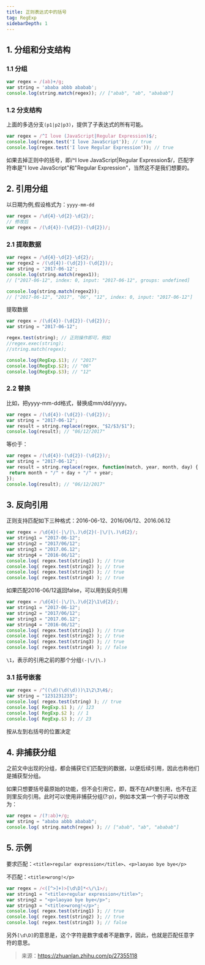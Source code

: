 ```yaml
---
title: 正则表达式中的括号
tag: RegExp
sidebarDepth: 1
---
```


## 1. 分组和分支结构

### 1.1 分组

```js
var regex = /(ab)+/g;
var string = 'ababa abbb ababab';
console.log(string.match(regex)); // ["abab", "ab", "ababab"]
```

### 1.2 分支结构

上面的多选分支`(p1|p2|p3)`，提供了子表达式的所有可能。

```js
var regex = /^I love (JavaScript|Regular Expression)$/;
console.log(regex.test('I love JavaScript')); // true
console.log(regex.test('I love Regular Expression')); // true
```

如果去掉正则中的括号，即/^I love JavaScript|Regular Expression\$/，匹配字符串是"I love JavaScript"和"Regular Expression"，当然这不是我们想要的。

## 2. 引用分组

以日期为例,假设格式为：`yyyy-mm-dd`

```js
var regex = /\d{4}-\d{2}-\d{2}/;
// 修改后
var regex = /(\d{4})-(\d{2})-(\d{2})/;
```

### 2.1 提取数据

```js
var regex = /\d{4}-\d{2}-\d{2}/;
var regex2 = /(\d{4})-(\d{2})-(\d{2})/;
var string = '2017-06-12';
console.log(string.match(regex1));
// ["2017-06-12", index: 0, input: "2017-06-12", groups: undefined]

console.log(string.match(regex2));
// ["2017-06-12", "2017", "06", "12", index: 0, input: "2017-06-12"]
```

提取数据

```js
var regex = /(\d{4})-(\d{2})-(\d{2})/;
var string = "2017-06-12";

regex.test(string); // 正则操作即可，例如
//regex.exec(string);
//string.match(regex);

console.log(RegExp.$1); // "2017"
console.log(RegExp.$2); // "06"
console.log(RegExp.$3); // "12"
```

### 2.2 替换

比如，把yyyy-mm-dd格式，替换成mm/dd/yyyy。

```js
var regex = /(\d{4})-(\d{2})-(\d{2})/;
var string = "2017-06-12";
var result = string.replace(regex, "$2/$3/$1");
console.log(result); // "06/12/2017"
```

等价于：

```js
var regex = /(\d{4})-(\d{2})-(\d{2})/;
var string = "2017-06-12";
var result = string.replace(regex, function(match, year, month, day) {
 return month + "/" + day + "/" + year;
});
console.log(result); // "06/12/2017"
```

## 3. 反向引用

正则支持匹配如下三种格式：2016-06-12、2016/06/12、2016.06.12

```js
var regex = /\d{4}(-|\/|\.)\d{2}(-|\/|\.)\d{2}/;
var string1 = "2017-06-12";
var string2 = "2017/06/12";
var string3 = "2017.06.12";
var string4 = "2016-06/12";
console.log( regex.test(string1) ); // true
console.log( regex.test(string2) ); // true
console.log( regex.test(string3) ); // true
console.log( regex.test(string4) ); // true
```

如果匹配2016-06/12返回false，可以用到反向引用

```js
var regex = /\d{4}(-|\/|\.)\d{2}\1\d{2}/;
var string1 = "2017-06-12";
var string2 = "2017/06/12";
var string3 = "2017.06.12";
var string4 = "2016-06/12";
console.log( regex.test(string1) ); // true
console.log( regex.test(string2) ); // true
console.log( regex.test(string3) ); // true
console.log( regex.test(string4) ); // false
```

`\1`，表示的引用之前的那个分组`(-|\/|\.)`

### 3.1 括号嵌套

```js
var regex = /^((\d)(\d(\d)))\1\2\3\4$/;
var string = "1231231233";
console.log( regex.test(string) ); // true
console.log( RegExp.$1 ); // 123
console.log( RegExp.$2 ); // 1
console.log( RegExp.$3 ); // 23
```

按从左到右括号的位置决定

## 4. 非捕获分组

之前文中出现的分组，都会捕获它们匹配到的数据，以便后续引用，因此也称他们是捕获型分组。

如果只想要括号最原始的功能，但不会引用它，即，既不在API里引用，也不在正则里反向引用。此时可以使用非捕获分组(?:p)，例如本文第一个例子可以修改为：

```js
var regex = /(?:ab)+/g;
var string = "ababa abbb ababab";
console.log( string.match(regex) ); // ["abab", "ab", "ababab"]
```

## 5. 示例

要求匹配：`<title>regular expression</title>`、`<p>laoyao bye bye</p>`

不匹配：`<title>wrong!</p>`

```js
var regex = /<([^>]+)>[\d\D]*<\/\1>/;
var string1 = "<title>regular expression</title>";
var string2 = "<p>laoyao bye bye</p>";
var string3 = "<title>wrong!</p>";
console.log( regex.test(string1) ); // true
console.log( regex.test(string2) ); // true
console.log( regex.test(string3) ); // false
```

另外`[\d\D]`的意思是，这个字符是数字或者不是数字，因此，也就是匹配任意字符的意思。

> 来源：<https://zhuanlan.zhihu.com/p/27355118>